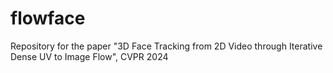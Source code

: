 # flowface
Repository for the paper "3D Face Tracking from 2D Video through Iterative Dense UV to Image Flow", CVPR 2024
